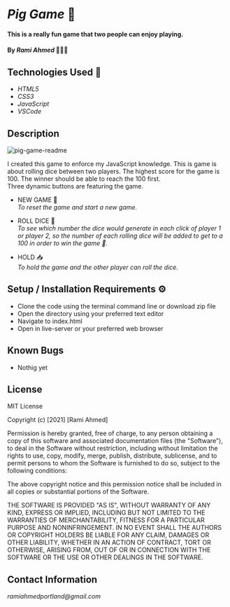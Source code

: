 # _Pig Game_ 🎲

#### This is a really fun game that two people can enjoy playing. 


#### By _**Rami Ahmed**_ 👨🏻‍💻

## Technologies Used 📡

* _HTML5_
* _CSS3_
* _JavaScript_
* _VSCode_

## Description

![pig-game-readme](https://user-images.githubusercontent.com/59575780/121443404-4a822600-c942-11eb-90aa-ae79bf0805d4.png)

I created this game to enforce my JavaScript knowledge. This is game is about rolling dice between two players. The highest score for the game is 100. The winner should be able to reach the 100 first.<br>Three dynamic buttons are featuring the game.
* NEW GAME 🔄 <br>_To reset the game and start a new game._

* ROLL DICE 🎲  <br>_To see which number the dice would generate in each click of player 1 or player 2, so the number of each rolling dice will be added to get to a 100 in order to win the game 🎉._

* HOLD 📥 <br>_To hold the game and the other player can roll the dice._


## Setup / Installation Requirements ⚙️

* Clone the code using the terminal command line or download zip file 
* Open the directory using your preferred text editor 
* Navigate to index.html 
* Open in live-server or your preferred web browser 




## Known Bugs

* Nothig yet


## License

MIT License

Copyright (c) [2021] [Rami Ahmed]

Permission is hereby granted, free of charge, to any person obtaining a copy
of this software and associated documentation files (the "Software"), to deal
in the Software without restriction, including without limitation the rights
to use, copy, modify, merge, publish, distribute, sublicense, and to permit persons to whom the Software is
furnished to do so, subject to the following conditions:

The above copyright notice and this permission notice shall be included in all
copies or substantial portions of the Software.

THE SOFTWARE IS PROVIDED "AS IS", WITHOUT WARRANTY OF ANY KIND, EXPRESS OR
IMPLIED, INCLUDING BUT NOT LIMITED TO THE WARRANTIES OF MERCHANTABILITY,
FITNESS FOR A PARTICULAR PURPOSE AND NONINFRINGEMENT. IN NO EVENT SHALL THE
AUTHORS OR COPYRIGHT HOLDERS BE LIABLE FOR ANY CLAIM, DAMAGES OR OTHER
LIABILITY, WHETHER IN AN ACTION OF CONTRACT, TORT OR OTHERWISE, ARISING FROM,
OUT OF OR IN CONNECTION WITH THE SOFTWARE OR THE USE OR OTHER DEALINGS IN THE
SOFTWARE.

## Contact Information

_ramiahmedportland@gmail.com_
